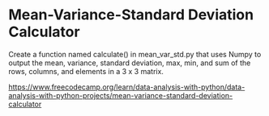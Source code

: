 # Mean-Variance-Standard Deviation Calculator

Create a function named calculate() in mean_var_std.py that uses Numpy to output the mean, variance, standard deviation, max, min, and sum of the rows, columns, and elements in a 3 x 3 matrix.

https://www.freecodecamp.org/learn/data-analysis-with-python/data-analysis-with-python-projects/mean-variance-standard-deviation-calculator
